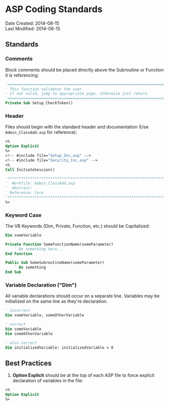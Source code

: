 ASP Coding Standards
====================

Date Created: 2014-08-15  
Last Modified: 2014-08-15  

## Standards

### Comments

Block comments should be placed directly above the Subroutine or Function it is referencing:

```vb
'===============================================================================
' This function validates the user. 
' If not valid, jump to appropriate page, otherwise just return.
'===============================================================================
Private Sub Setup_CheckToken()
```

### Header

Files should begin with the standard header and documentation (Use `Admin_ClassAdd.asp` for reference):

```vb
<%
Option Explicit
%>
<!-- #include file="Setup_Inc.asp" -->
<!-- #include file="Security_Inc.asp" -->
<%
Call InitiateSession()

'*******************************************************************************
'  Workfile: Admin_ClassAdd.asp
'  Abstract: 
' Reference: Core
'*******************************************************************************
%>
```

### Keyword Case

The VB Keywords (Dim, Private, Function, etc.) should be Capitalized:

```vb
Dim someVariable

Private Function SomeFunctionName(someParameter)
	' Do something here...
End Function

Public Sub SomeSubroutineName(someParameter)
	` Do something
End Sub

```

### Variable Declaration ("Dim")

All variable declarations should occur on a separate line. Variables may be initialized on the same line as they're declaration.


```vb
' incorrect
Dim someVariable, someOtherVariable

' correct
Dim someVariable
Dim someOtherVariable

' also correct
Dim initializedVariable: initializedVariable = 0
```

## Best Practices

1. **Option Explicit** should be at the top of each ASP file to force explicit declaration of variables in the file:

```vb
<%
Option Explicit
%>
``` 